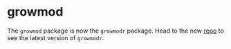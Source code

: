 # growmod
The `growmod` package is now the `growmodr` package. Head to the new [repo](https://github.com/jdyen/growmodr) to see the latest version of `growmodr`.
